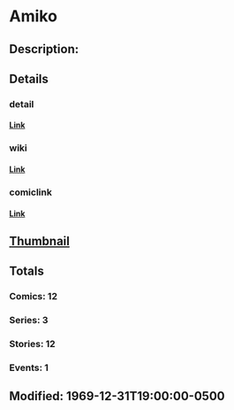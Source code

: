 # Amiko
## Description: 
## Details
### detail
#### [Link](http://marvel.com/characters/134/amiko?utm_campaign=apiRef&utm_source=225578a89fc76f3d20fbffda5d17a88d)
### wiki
#### [Link](http://marvel.com/universe/Amiko?utm_campaign=apiRef&utm_source=225578a89fc76f3d20fbffda5d17a88d)
### comiclink
#### [Link](http://marvel.com/comics/characters/1009151/amiko?utm_campaign=apiRef&utm_source=225578a89fc76f3d20fbffda5d17a88d)
## [Thumbnail](http://i.annihil.us/u/prod/marvel/i/mg/b/40/image_not_available.jpg)
## Totals
### Comics: 12
### Series: 3
### Stories: 12
### Events: 1
## Modified: 1969-12-31T19:00:00-0500